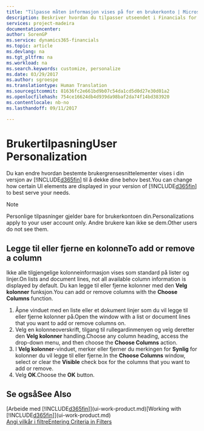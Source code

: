 ```yaml
---
title: "Tilpasse måten informasjon vises på for en brukerkonto | Microsoft-dokumentasjon"
description: Beskriver hvordan du tilpasser utseendet i Financials for brukerkontoen din.
services: project-madeira
documentationcenter: 
author: SorenGP
ms.service: dynamics365-financials
ms.topic: article
ms.devlang: na
ms.tgt_pltfrm: na
ms.workload: na
ms.search.keywords: customize, personalize
ms.date: 03/29/2017
ms.author: sgroespe
ms.translationtype: Human Translation
ms.sourcegitcommit: 81636fc2e661bd9b07c54da1cd5d0d27e30d01a2
ms.openlocfilehash: 754ce16624db4d939da98baf2da74f14bd383920
ms.contentlocale: nb-no
ms.lasthandoff: 09/11/2017

---
```

# <a name="user-personalization"></a><span data-ttu-id="98033-103">Brukertilpasning</span><span class="sxs-lookup"><span data-stu-id="98033-103">User Personalization</span></span>
<span data-ttu-id="98033-104">Du kan endre hvordan bestemte brukergrensesnittelementer vises i din versjon av [!INCLUDE[d365fin](includes/d365fin_md.md)] til å dekke dine behov best.</span><span class="sxs-lookup"><span data-stu-id="98033-104">You can change how certain UI elements are displayed in your version of [!INCLUDE[d365fin](includes/d365fin_md.md)] to best serve your needs.</span></span>

> [!NOTE]  
>   <span data-ttu-id="98033-105">Personlige tilpasninger gjelder bare for brukerkontoen din.</span><span class="sxs-lookup"><span data-stu-id="98033-105">Personalizations apply to your user account only.</span></span> <span data-ttu-id="98033-106">Andre brukere kan ikke se dem.</span><span class="sxs-lookup"><span data-stu-id="98033-106">Other users do not see them.</span></span>

## <a name="to-add-or-remove-a-column"></a><span data-ttu-id="98033-107">Legge til eller fjerne en kolonne</span><span class="sxs-lookup"><span data-stu-id="98033-107">To add or remove a column</span></span>
<span data-ttu-id="98033-108">Ikke alle tilgjengelige kolonneinformasjon vises som standard på lister og linjer.</span><span class="sxs-lookup"><span data-stu-id="98033-108">On lists and document lines, not all available column information is displayed by default.</span></span> <span data-ttu-id="98033-109">Du kan legge til eller fjerne kolonner med den **Velg kolonner** funksjon.</span><span class="sxs-lookup"><span data-stu-id="98033-109">You can add or remove columns with the **Choose Columns** function.</span></span>

1. <span data-ttu-id="98033-110">Åpne vinduet med en liste eller et dokument linjer som du vil legge til eller fjerne kolonner på.</span><span class="sxs-lookup"><span data-stu-id="98033-110">Open the window with a list or document lines that you want to add or remove columns on.</span></span>
2. <span data-ttu-id="98033-111">Velg en kolonneoverskrift, tilgang til rullegardinmenyen og velg deretter den **Velg kolonner** handling.</span><span class="sxs-lookup"><span data-stu-id="98033-111">Choose any column heading, access the drop-down menu, and then choose the **Choose Columns** action.</span></span>
3. <span data-ttu-id="98033-112">I **Velg kolonner**-vinduet, merker eller fjerner du merkingen for **Synlig** for kolonner du vil legge til eller fjerne.</span><span class="sxs-lookup"><span data-stu-id="98033-112">In the **Choose Columns** window, select or clear the **Visible** check box for the columns that you want to add or remove.</span></span>
4. <span data-ttu-id="98033-113">Velg **OK**.</span><span class="sxs-lookup"><span data-stu-id="98033-113">Choose the **OK** button.</span></span>

## <a name="see-also"></a><span data-ttu-id="98033-114">Se også</span><span class="sxs-lookup"><span data-stu-id="98033-114">See Also</span></span>
<span data-ttu-id="98033-115">[Arbeide med [!INCLUDE[d365fin](includes/d365fin_md.md)]](ui-work-product.md)</span><span class="sxs-lookup"><span data-stu-id="98033-115">[Working with [!INCLUDE[d365fin](includes/d365fin_md.md)]](ui-work-product.md)</span></span>  
[<span data-ttu-id="98033-116">Angi vilkår i filtre</span><span class="sxs-lookup"><span data-stu-id="98033-116">Entering Criteria in Filters</span></span>](ui-enter-criteria-filters.md)

